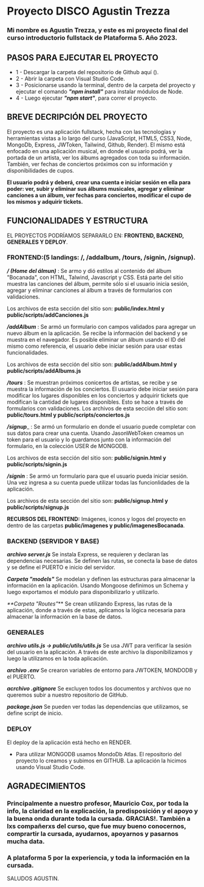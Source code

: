 # **Proyecto DISCO Agustin Trezza**

### Mi nombre es Agustin Trezza, y este es mi proyecto final del curso introductorio fullstack de Plataforma 5. Año 2023.


## PASOS PARA EJECUTAR EL PROYECTO

* 1 -  Descargar la carpeta del repositorio de Github aquí ().
* 2 - Abrir la carpeta con Visual Studio Code.
* 3 - Posicionarse usando la terminal, dentro de la carpeta del proyecto y  ejecutar el comando _**"npm install"**_ para instalar módulos de Node.
* 4 - Luego ejecutar _**"npm start"**_, para correr el proyecto.

## BREVE DECRIPCIÓN DEL PROYECTO

El proyecto es una aplicación fullstack, hecha con las tecnologías y herramientas vistas a lo largo del curso (JavaScript, HTML5, CSS3, Node, MongoDb, Express, JWToken, Tailwind, Github, Render). 
El mismo está enfocado en una aplicación musical, en donde el usuario podrá, ver la portada de un artista, ver los álbums agregados con toda su información. También, ver fechas de conciertos próximos con su información y disponibilidades de cupos.
 

**El usuario podrá y deberá, crear una cuenta e iniciar sesión en ella para poder: ver, subir y eliminar sus álbums musicales, agregar y eliminar canciones a un álbum, ver fechas para conciertos, modificar el cupo de los mismos y adquirir tickets.**


## FUNCIONALIDADES Y ESTRUCTURA

EL PROYECTOS PODRÍAMOS SEPARARLO EN:  **FRONTEND, BACKEND, GENERALES Y DEPLOY**.


### **FRONTEND:**(5 landings: /, /addalbum, /tours, /signin, /signup).

_**/ (Home del álmun)**_ : Se armo y dió estilos al contenido del álbum "Bocanada", con HTML, Talwind, Javascript y CSS. Está parte del sitio muestra las canciones del álbum, permite sólo si el usuario inicia sesión, agregar y eliminar canciones al álbum a través de formularios con validaciones.

Los archivos de esta sección del sitio son: **public/index.html y public/scripts/addCanciones.js**

_**/addAlbum**_ : Se armó un formulario con campos validados para agregar un nuevo álbum en la aplicación. Se recibe la información del backend y se muestra en el navegador.
Es posible eliminar un álbum usando el ID del mismo como referencia, el usuario debe iniciar sesión para usar estas funcionalidades.

Los archivos de esta sección del sitio son: **public/addAlbum.html y public/scripts/addAlbums.js**

_**/tours**_ : Se muestran próximos conicertos de artistas, se recibe y se muestra la información de los conciertos. El usuario debe iniciar sesión para modificar los lugares disponibles en los conciertos y adquirir tickets que modifican la cantidad de lugares disponibles. Esto se hace a través de formularios con validaciones.
Los archivos de esta sección del sitio son: **public/tours.html y public/scripts/conciertos.js**

_**/signup**__ : Se armó un formulario en donde el usuario puede completar con sus datos para crear una cuenta. Usando JasonWebToken creamos un token para el usuario y lo guardamos junto con la información del formulario, en la colección USER de MONGODB.

Los archivos de esta sección del sitio son: **public/signin.html y public/scripts/signin.js**

_**/signin**_ : Se armó un formulario para que el usuario pueda iniciar sesión. Una vez ingresa a su cuenta puede utilizar todas las funcionlidades de la aplicación.

Los archivos de esta sección del sitio son: **public/signup.html y public/scripts/signup.js**

**RECURSOS DEL FRONTEND:**
Imágenes, iconos y logos del proyecto en dentro de las carpetas **public/imagenes y public/imagenesBocanada**.



### **BACKEND (SERVIDOR Y BASE)**

_**archivo server.js**_
Se instala Express, se requieren y declaran las dependencias necesarias. Se definen las rutas, se conecta la base de datos y se define el PUERTO e inicio del servidor.

_**Carpeta "models"**_
Se modelan y definen las estructuras para almacenar la información en la aplicación. Usando Mongoose definimos un Schema y luego exportamos el módulo para disponibilizarlo y utilizarlo.

_**Carpeta "Routes"_**
Se crean utilizando Express, las rutas de la aplicación, donde a través de estas, aplicamos la lógica necesaria para almacenar la información en la base de datos.



### **GENERALES**

_**archivo utils.js -> public/utils/utils.js**_
Se usa JWT para verificar la sesión del usuario en la aplicación. A través de este archivo la disponibilizamos y luego la utilizamos en la toda aplicación.

_**archivo .env**_
Se crearon variables de entorno para JWTOKEN, MONDODB y el PUERTO.

_**acrchivo .gitignore**_
Se excluyen todos los documentos y archivos que no queremos subir a nuestro repositorio de GitHub.

_**package.json**_
Se pueden ver todas las dependencias que utilizamos, se define script de inicio.



### **DEPLOY**

El deploy de la aplicación está hecho en RENDER.

* Para utilizar MONGODB usamos MondoDb Atlas. El repositorio del proyecto lo creamos y subimos en GITHUB. La aplicación la hicimos usando Visual Studio Code.



## AGRADECIMIENTOS

### Principalmente a nuestro profesor, Mauricio Cox, por toda la info, la claridad en la explicación, la predisposición y el apoyo y la buena onda durante toda la cursada. GRACIAS!. También a lxs compañerxs del curso, que fue muy bueno conocernos, comprartir la cursada, ayudarnos, apoyarnos y pasarnos mucha data.
### A plataforma 5 por la experiencia, y toda la información en la cursada.


SALUDOS AGUSTIN.
